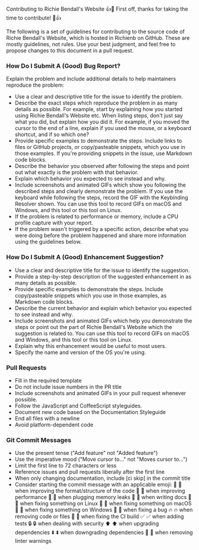 Contributing to Richie Bendall's Website
👍🎉 First off, thanks for taking the time to contribute! 🎉👍

The following is a set of guidelines for contributing to the source code of Richie Bendall's Website, which is hosted in Richienb on GitHub. These are mostly guidelines, not rules. Use your best judgment, and feel free to propose changes to this document in a pull request.

### How Do I Submit A (Good) Bug Report?

Explain the problem and include additional details to help maintainers reproduce the problem:

- Use a clear and descriptive title for the issue to identify the problem.
- Describe the exact steps which reproduce the problem in as many details as possible. For example, start by explaining how you started using Richie Bendall's Website etc. When listing steps, don't just say what you did, but explain how you did it. For example, if you moved the cursor to the end of a line, explain if you used the mouse, or a keyboard shortcut, and if so which one?
- Provide specific examples to demonstrate the steps. Include links to files or GitHub projects, or copy/pasteable snippets, which you use in those examples. If you're providing snippets in the issue, use Markdown code blocks.
- Describe the behavior you observed after following the steps and point out what exactly is the problem with that behavior.
- Explain which behavior you expected to see instead and why.
- Include screenshots and animated GIFs which show you following the described steps and clearly demonstrate the problem. If you use the keyboard while following the steps, record the GIF with the Keybinding Resolver shown. You can use this tool to record GIFs on macOS and Windows, and this tool or this tool on Linux.
- If the problem is related to performance or memory, include a CPU profile capture with your report.
- If the problem wasn't triggered by a specific action, describe what you were doing before the problem happened and share more information using the guidelines below.

### How Do I Submit A (Good) Enhancement Suggestion?

- Use a clear and descriptive title for the issue to identify the suggestion.
- Provide a step-by-step description of the suggested enhancement in as many details as possible.
- Provide specific examples to demonstrate the steps. Include copy/pasteable snippets which you use in those examples, as Markdown code blocks.
- Describe the current behavior and explain which behavior you expected to see instead and why.
- Include screenshots and animated GIFs which help you demonstrate the steps or point out the part of Richie Bendall's Website which the suggestion is related to. You can use this tool to record GIFs on macOS and Windows, and this tool or this tool on Linux.
- Explain why this enhancement would be useful to most users.
- Specify the name and version of the OS you're using.

### Pull Requests
- Fill in the required template
- Do not include issue numbers in the PR title
- Include screenshots and animated GIFs in your pull request whenever possible.
- Follow the JavaScript and CoffeeScript styleguides.
- Document new code based on the Documentation Styleguide
- End all files with a newline
- Avoid platform-dependent code

### Git Commit Messages
- Use the present tense ("Add feature" not "Added feature")
- Use the imperative mood ("Move cursor to..." not "Moves cursor to...")
- Limit the first line to 72 characters or less
- Reference issues and pull requests liberally after the first line
- When only changing documentation, include [ci skip] in the commit title
- Consider starting the commit message with an applicable emoji:
🎨 :art: when improving the format/structure of the code
🐎 :racehorse: when improving performance
🚱 :non-potable_water: when plugging memory leaks
📝 :memo: when writing docs
🐧 :penguin: when fixing something on Linux
🍎 :apple: when fixing something on macOS
🏁 :checkered_flag: when fixing something on Windows
🐛 :bug: when fixing a bug
🔥 :fire: when removing code or files
💚 :green_heart: when fixing the CI build
✅ :white_check_mark: when adding tests
🔒 :lock: when dealing with security
⬆️ :arrow_up: when upgrading dependencies
⬇️ :arrow_down: when downgrading dependencies
👕 :shirt: when removing linter warnings
